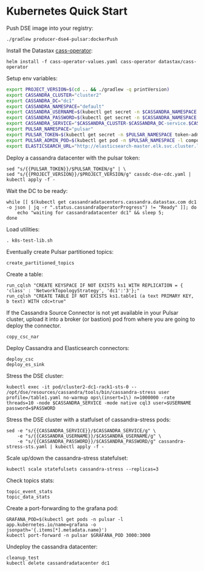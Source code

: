 # Kubernetes Quick Start

Push DSE image into your registry:

    ./gradlew producer-dse4-pulsar:dockerPush

Install the Datastax [cass-operator](https://github.com/datastax/cass-operator):

    helm install -f cass-operator-values.yaml cass-operator datastax/cass-operator

Setup env variables:

```bash
export PROJECT_VERSION=$(cd .. && ./gradlew -q printVersion)
export CASSANDRA_CLUSTER="cluster2"
export CASSANDRA_DC="dc1"
export CASSANDRA_NAMESPACE="default"
export CASSANDRA_USERNAME=$(kubectl get secret -n $CASSANDRA_NAMESPACE ${CASSANDRA_CLUSTER}-superuser -o json | ksd | jq -r '.stringData.username')
export CASSANDRA_PASSWORD=$(kubectl get secret -n $CASSANDRA_NAMESPACE ${CASSANDRA_CLUSTER}-superuser -o json | ksd | jq -r '.stringData.password')
export CASSANDRA_SERVICE="$CASSANDRA_CLUSTER-$CASSANDRA_DC-service.$CASSANDRA_NAMESPACE.svc.cluster.local"
export PULSAR_NAMESPACE="pulsar"
export PULSAR_TOKEN=$(kubectl get secret -n $PULSAR_NAMESPACE token-admin -o json | ksd | jq -r '.stringData."admin.jwt"')
export PULSAR_ADMIN_POD=$(kubectl get pod -n $PULSAR_NAMESPACE -l component=bastion -o jsonpath='{.items[*].metadata.name}'})
export ELASTICSEARCH_URL="http://elasticsearch-master.elk.svc.cluster.local:9200"
```

Deploy a cassandra datacenter with the pulsar token:

    sed "s/{{PULSAR_TOKEN}}/$PULSAR_TOKEN/g" | \
    sed "s/{{PROJECT_VERSION}}/$PROJECT_VERSION/g" cassdc-dse-cdc.yaml | kubectl apply -f -

Wait the DC to be ready:

    while [[ $(kubectl get cassandradatacenters.cassandra.datastax.com dc1 -o json | jq -r ".status.cassandraOperatorProgress") != "Ready" ]]; do
        echo "waiting for cassandradatacenter dc1" && sleep 5;
    done

Load utilities:

    . k8s-test-lib.sh

Eventually create Pulsar partitioned topics:

    create_partitioned_topics

Create a table:

    run_cqlsh "CREATE KEYSPACE IF NOT EXISTS ks1 WITH REPLICATION = { 'class' : 'NetworkTopologyStrategy', 'dc1':'3'};"
    run_cqlsh "CREATE TABLE IF NOT EXISTS ks1.table1 (a text PRIMARY KEY, b text) WITH cdc=true"

If the Cassandra Source Connector is not yet available in your Pulsar cluster, upload it into a broker (or bastion) pod
from where you are going to deploy the connector.

    copy_csc_nar

Deploy Cassandra and Elasticsearch connectors:

    deploy_csc
    deploy_es_sink

Stress the DSE cluster:

    kubectl exec -it pod/cluster2-dc1-rack1-sts-0 -- /opt/dse/resources/cassandra/tools/bin/cassandra-stress user profile=/table1.yaml no-warmup ops\(insert=1\) n=1000000 -rate threads=10 -node $CASSANDRA_SERVICE -mode native cql3 user=$USERNAME password=$PASSWORD

Stress the DSE cluster with a statfulset of cassandra-stress pods:

    sed -e "s/{{CASSANDRA_SERVICE}}/$CASSANDRA_SERVICE/g" \
        -e "s/{{CASSANDRA_USERNAME}}/$CASSANDRA_USERNAME/g" \
        -e "s/{{CASSANDRA_PASSWORD}}/$CASSANDRA_PASSWORD/g" cassandra-stress-sts.yaml | kubectl apply -f -

Scale up/down the cassandra-stress statefulset:

    kubectl scale statefulsets cassandra-stress --replicas=3

Check topics stats:

    topic_event_stats
    topic_data_stats

Create a port-forwarding to the grafana pod:

    GRAFANA_POD=$(kubectl get pods -n pulsar -l app.kubernetes.io/name=grafana -o jsonpath='{.items[*].metadata.name}')
    kubectl port-forward -n pulsar $GRAFANA_POD 3000:3000

Undeploy the cassandra datacenter:

    cleanup_test
    kubectl delete cassandradatacenter dc1

